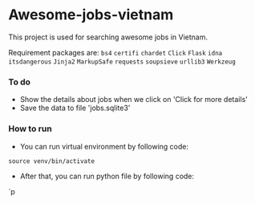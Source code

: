 # Awesome-jobs-vietnam
This project is used for searching awesome jobs in Vietnam. 

Requirement packages are: `bs4` `certifi` `chardet` `Click` `Flask` `idna` `itsdangerous` `Jinja2` `MarkupSafe` `requests` `soupsieve` `urllib3` `Werkzeug`

### To do
- Show the details about jobs when we click on 'Click for more details'
- Save the data to file 'jobs.sqlite3'

### How to run
- You can run virtual environment by following code:

`source venv/bin/activate`

- After that, you can run python file by following code:

`p
